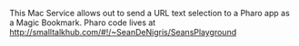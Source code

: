 This Mac Service allows out to send a URL text selection to a Pharo app as a Magic Bookmark. Pharo code lives at http://smalltalkhub.com/#!/~SeanDeNigris/SeansPlayground
